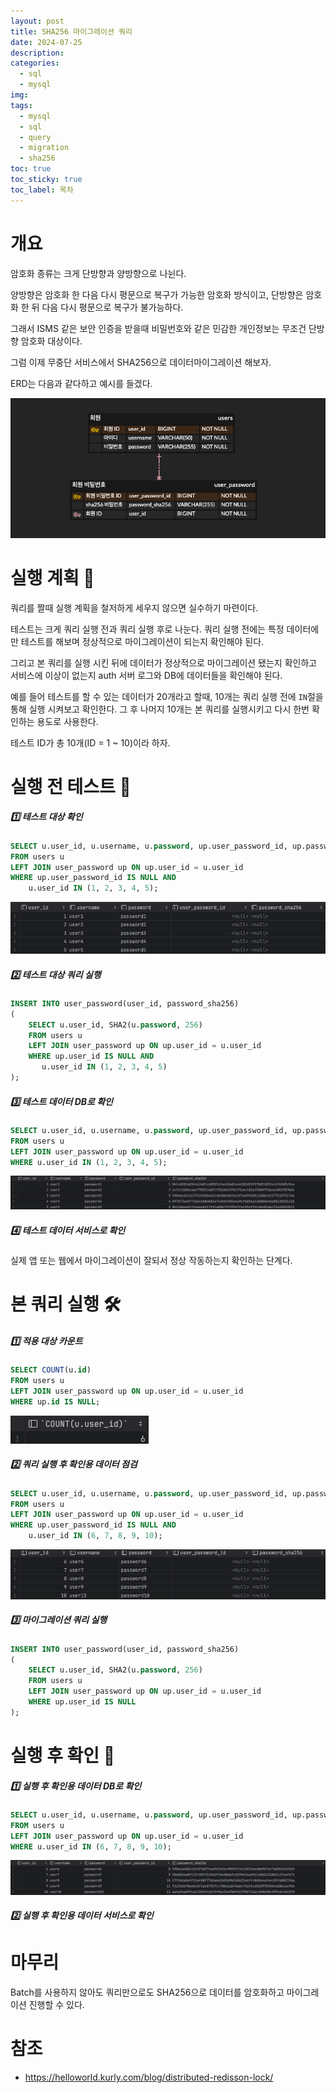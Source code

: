 ```yaml
---
layout: post
title: SHA256 마이그레이션 쿼리
date: 2024-07-25
description: 
categories:
  - sql
  - mysql
img: 
tags:
  - mysql
  - sql
  - query
  - migration
  - sha256
toc: true
toc_sticky: true
toc_label: 목차
---
```

# 개요

암호화 종류는 크게 단방향과 양방향으로 나뉜다.

양방향은 암호화 한 다음 다시 평문으로 복구가 가능한 암호화 방식이고, 단방향은 암호화 한 뒤 다음 다시 평문으로 복구가 불가능하다.

그래서 ISMS 같은 보안 인증을 받을때 비밀번호와 같은 민감한 개인정보는 무조건 단방향 암호화 대상이다.

그럼 이제 무중단 서비스에서 SHA256으로 데이터마이그레이션 해보자.

ERD는 다음과 같다하고 예시를 들겠다.

![](../../assets/img/2024/07/25-1.png)

# 실행 계획 📃

쿼리를 짤때 실행 계획을 철저하게 세우지 않으면 실수하기 마련이다.

테스트는 크게 쿼리 실행 전과 쿼리 실행 후로 나눈다. 쿼리 실행 전에는 특정 데이터에만 테스트를 해보며 정상적으로 마이그레이션이 되는지 확인해야 된다. 

그리고 본 쿼리를 실행 시킨 뒤에 데이터가 정상적으로 마이그레이션 됐는지 확인하고 서비스에 이상이 없는지 auth 서버 로그와 DB에 데이터들을 확인해야 된다.

예를 들어 테스트를 할 수 있는 데이터가 20개라고 할때, 10개는 쿼리 실행 전에 `IN`절을 통해 실행 시켜보고 확인한다. 그 후 나머지 10개는 본 쿼리를 실행시키고 다시 한번 확인하는 용도로 사용한다.

테스트 ID가 총 10개(ID = 1 ~ 10)이라 하자.

# 실행 전 테스트 🧐

##### 1️⃣ 테스트 대상 확인

```sql
SELECT u.user_id, u.username, u.password, up.user_password_id, up.password_sha256  
FROM users u  
LEFT JOIN user_password up ON up.user_id = u.user_id  
WHERE up.user_password_id IS NULL AND  
    u.user_id IN (1, 2, 3, 4, 5);
```

![](../../assets/img/2024/07/25-2.png)

##### 2️⃣ 테스트 대상 쿼리 실행

```sql
INSERT INTO user_password(user_id, password_sha256)  
(  
    SELECT u.user_id, SHA2(u.password, 256)  
    FROM users u  
    LEFT JOIN user_password up ON up.user_id = u.user_id  
    WHERE up.user_id IS NULL AND  
       u.user_id IN (1, 2, 3, 4, 5)  
);
```

##### 3️⃣ 테스트 데이터 DB로 확인

```sql
SELECT u.user_id, u.username, u.password, up.user_password_id, up.password_sha256  
FROM users u  
LEFT JOIN user_password up ON up.user_id = u.user_id  
WHERE u.user_id IN (1, 2, 3, 4, 5);
```

![](../../assets/img/2024/07/25-3.png)

##### 4️⃣ 테스트 데이터 서비스로 확인

실제 앱 또는 웹에서 마이그레이션이 잘되서 정상 작동하는지 확인하는 단계다.

# 본 쿼리 실행 🛠️

##### 1️⃣ 적용 대상 카운트

```sql
SELECT COUNT(u.id)
FROM users u
LEFT JOIN user_password up ON up.user_id = u.user_id
WHERE up.id IS NULL;
```

![](../../assets/img/2024/07/25-4.png)

##### 2️⃣ 쿼리 실행 후 확인용 데이터 점검

```sql
SELECT u.user_id, u.username, u.password, up.user_password_id, up.password_sha256  
FROM users u  
LEFT JOIN user_password up ON up.user_id = u.user_id  
WHERE up.user_password_id IS NULL AND  
    u.user_id IN (6, 7, 8, 9, 10);
```

![](../../assets/img/2024/07/25-5.png)

##### 3️⃣ 마이그레이션 쿼리 실행

```sql
INSERT INTO user_password(user_id, password_sha256)  
(  
    SELECT u.user_id, SHA2(u.password, 256)  
    FROM users u  
    LEFT JOIN user_password up ON up.user_id = u.user_id  
    WHERE up.user_id IS NULL 
);
```

# 실행 후 확인 🧐

##### 1️⃣ 실행 후 확인용 데이터 DB로 확인

```sql
SELECT u.user_id, u.username, u.password, up.user_password_id, up.password_sha256  
FROM users u  
LEFT JOIN user_password up ON up.user_id = u.user_id  
WHERE u.user_id IN (6, 7, 8, 9, 10);
```

![](../../assets/img/2024/07/25-6.png)

##### 2️⃣ 실행 후 확인용 데이터 서비스로 확인

# 마무리

Batch를 사용하지 않아도 쿼리만으로도 SHA256으로 데이터를 암호화하고 마이그레이션 진행할 수 있다.

# 참조

- https://helloworld.kurly.com/blog/distributed-redisson-lock/